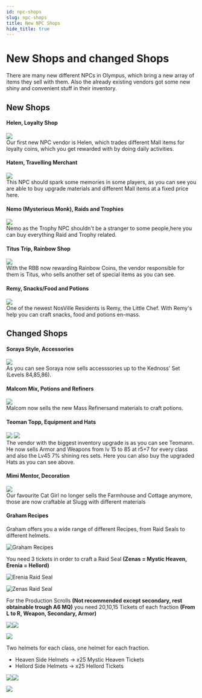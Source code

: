 ```yaml
---
id: npc-shops
slug: npc-shops
title: New NPC Shops 
hide_title: true
---
```


# New Shops and changed Shops
There are many new different NPCs in Olympus, which bring a new array of items they sell with them. Also the already existing vendors got some new shiny and convenient stuff in their inventory.

## New Shops

#### Helen, Loyalty Shop
![](https://i.imgur.com/bDEwb8h.png)  
Our first new NPC vendor is Helen, which trades different Mall items for loyalty coins, which you get rewarded with by doing daily activities.


#### Hatem, Travelling Merchant
![](https://i.imgur.com/HnoMqmv.png)  
This NPC should spark some memories in some players, as you can see you are able to buy upgrade materials and different Mall items at a fixed price here.


#### Nemo (Mysterious Monk), Raids and Trophies
![](https://i.imgur.com/xTGtMGz.png)  
Nemo as the Trophy NPC shouldn't be a stranger to some people,here you can buy everything Raid and Trophy related.


#### Titus Trip, Rainbow Shop
![](https://i.imgur.com/EWzLGhu.png)  
With the RBB now rewarding Rainbow Coins, the vendor responsible for them is Titus, who sells another set of special items as you can see.


#### Remy, Snacks/Food and Potions
![](https://i.imgur.com/t5vR9lM.png)  
One of the newest NosVille Residents is Remy, the Little Chef. With Remy's help you can craft snacks, food and potions en-mass.


## Changed Shops

#### Soraya Style, Accessories
![](https://i.imgur.com/0DFxmeQ.png)  
As you can see Soraya now sells accesssories up to the Kednoss' Set (Levels 84,85,86).


#### Malcom Mix, Potions and Refiners
![](https://i.imgur.com/6dvJKVX.png)  
Malcom now sells the new Mass Refinersand materials to craft potions.


#### Teoman Topp, Equipment and Hats
![](https://i.imgur.com/osvPq6B.png) ![](https://i.imgur.com/WAGA1vN.png)  
The vendor with the biggest inventory upgrade is as you can see Teomann. He now sells Armor and Weapons from lv 15 to 85 at r5+7 for every class and also the Lv45 7% shining res sets. Here you can also buy the upgraded Hats as you can see above.

#### Mimi Mentor, Decoration
![](https://i.imgur.com/bhMIdgg.png)  
Our favourite Cat Girl no longer sells the Farmhouse and Cottage anymore, those are now craftable at Slugg with different materials

#### Graham Recipes
Graham offers you a wide range of different Recipes, from Raid Seals to different helmets.

![Graham Recipes](https://i.imgur.com/LXshKY7.png)

You need 3 tickets in order to craft a Raid Seal **(Zenas = Mystic Heaven, Erenia = Hellord)**

![Erenia Raid Seal](https://i.imgur.com/7JYZup0.png)

![Zenas Raid Seal](https://i.imgur.com/ErQP4cE.png)

For the Production Scrolls **(Not recommended except secondary, rest obtainable trough A6 MQ)** you need 20,10,15 Tickets of each fraction **(From L to R, Weapon, Secondary, Armor)** 

![](https://i.imgur.com/gSruLgi.png)![](https://i.imgur.com/pjA8g3R.png)

![](https://imgur.com/ir1afYo.png)

Two helmets for each class, one helmet for each fraction.

- Heaven Side Helmets -> x25 Mystic Heaven Tickets
- Hellord Side Helmets -> x25 Hellord Tickets

![](https://i.imgur.com/Eof2wsr.png)![](https://i.imgur.com/jIYanGH.png)

![](https://i.imgur.com/H3nbWZJ.png)